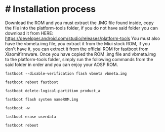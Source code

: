 # # Installation process
Download the ROM and you must extract the .IMG file found inside, copy the file into the platform-tools folder, if you do not have said folder you can download it from HERE: https://developer.android.com/studio/releases/platform-tools
You must also have the vbmeta.img file, you extract it from the Miui stock ROM, if you don't have it, you can extract it from the official ROM for fastboot from Xiaomifirmware. Once you have copied the ROM .img file and vbmeta.img to the platform-tools folder, simply run the following commands from the said folder in order and you can enjoy your AOSP ROM.

`fastboot --disable-verification flash vbmeta vbmeta.img`

`fastboot reboot fastboot`

`fastboot delete-logical-partition product_a`

`fastboot flash system nameROM.img`

`fastboot -w`

`fastboot erase userdata`

`fastboot reboot`
